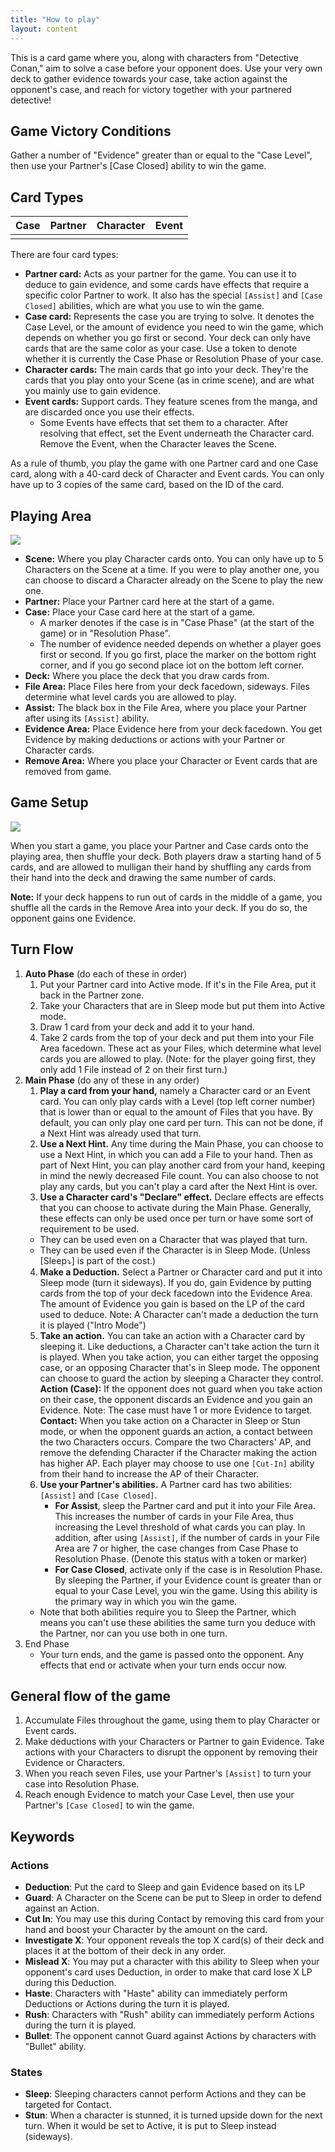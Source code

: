 ```yaml
---
title: "How to play"
layout: content
---
```


This is a card game where you, along with characters from "Detective Conan," aim to solve a case before your opponent does.
Use your very own deck to gather evidence towards your case, take action against the opponent's case, and reach for victory together with your partnered detective!

## Game Victory Conditions

Gather a number of "Evidence" greater than or equal to the "Case Level", then use your Partner's  [Case Closed]  ability to win the game.

## Card Types

|Case|Partner|Character|Event|
|---|---|---|---|
| | | | |

There are four card types:

* **Partner card:** Acts as your partner for the game. You can use it to deduce to gain evidence, and some cards have effects that require a specific color Partner to work. It also has the special `[Assist]` and `[Case Closed]` abilities, which are what you use to win the game.
* **Case card:** Represents the case you are trying to solve. It denotes the Case Level, or the amount of evidence you need to win the game, which depends on whether you go first or second. Your deck can only have cards that are the same color as your case. Use a token to denote whether it is currently the Case Phase or Resolution Phase of your case.
* **Character cards:** The main cards that go into your deck. They're the cards that you play onto your Scene (as in crime scene), and are what you mainly use to gain evidence.
* **Event cards:** Support cards. They feature scenes from the manga, and are discarded once you use their effects.
  * Some Events have effects that set them to a character. After resolving that effect, set the Event underneath the Character card. Remove the Event, when the Character leaves the Scene.

As a rule of thumb, you play the game with one Partner card and one Case card, along with a 40-card deck of Character and Event cards. You can only have up to 3 copies of the same card, based on the ID of the card.

## Playing Area

![](img/board.jpg)

* **Scene:** Where you play Character cards onto. You can only have up to 5 Characters on the Scene at a time. If you were to play another one, you can choose to discard a Character already on the Scene to play the new one.
* **Partner:** Place your Partner card here at the start of a game.
* **Case:** Place your Case card here at the start of a game.
  * A marker denotes if the case is in "Case Phase" (at the start of the game) or in "Resolution Phase".
  * The number of evidence needed depends on whether a player goes first or second. If you go first, place the marker on the bottom right corner, and if you go second place iot on the bottom left corner.
* **Deck:** Where you place the deck that you draw cards from.
* **File Area:** Place Files here from your deck facedown, sideways. Files determine what level cards you are allowed to play.
* **Assist:** The black box in the File Area, where you place your Partner after using its `[Assist]` ability.
* **Evidence Area:** Place Evidence here from your deck facedown. You get Evidence by making deductions or actions with your Partner or Character cards.
* **Remove Area:** Where you place your Character or Event cards that are removed from game.

## Game Setup

![](img/board2.jpg)

When you start a game, you place your Partner and Case cards onto the playing area, then shuffle your deck. Both players draw a starting hand of 5 cards, and are allowed to mulligan their hand by shuffling any cards from their hand into the deck and drawing the same number of cards.

**Note:** If your deck happens to run out of cards in the middle of a game, you shuffle all the cards in the Remove Area into your deck. If you do so, the opponent gains one Evidence.

## Turn Flow

1. **Auto Phase** (do each of these in order)
   1. Put your Partner card into Active mode. If it's in the File Area, put it back in the Partner zone.
   2. Take your Characters that are in Sleep mode but put them into Active mode.
   3. Draw 1 card from your deck and add it to your hand.
   4. Take 2 cards from the top of your deck and put them into your File Area facedown. These act as your Files, which determine what level cards you are allowed to play. (Note: for the player going first, they only add 1 File instead of 2 on their first turn.)
2. **Main Phase** (do any of these in any order)
   1. **Play a card from your hand,** namely a Character card or an Event card. You can only play cards with a Level (top left corner number) that is lower than or equal to the amount of Files that you have. By default, you can only play one card per turn. This can not be done, if a Next Hint was already used that turn.
   2. **Use a Next Hint.** Any time during the Main Phase, you can choose to use a Next Hint, in which you can add a File to your hand. Then as part of Next Hint, you can play another card from your hand, keeping in mind the newly decreased File count. You can also choose to not play any cards, but you can't play a card after the Next Hint is over.
   3. **Use a Character card's "Declare" effect.** Declare effects are effects that you can choose to activate during the Main Phase. Generally, these effects can only be used once per turn or have some sort of requirement to be used.
     * They can be used even on a Character that was played that turn.
     * They can be used even if the Character is in Sleep Mode. (Unless [Sleep⤵] is part of the cost.)
   4. **Make a Deduction.** Select a Partner or Character card and put it into Sleep mode (turn it sideways). If you do, gain Evidence by putting cards from the top of your deck facedown into the Evidence Area. The amount of Evidence you gain is based on the LP of the card used to deduce. Note: A Character can't made a deduction the turn it is played ("Intro Mode")
   5. **Take an action.** You can take an action with a Character card by sleeping it. Like deductions, a Character can't take action the turn it is played. When you take action, you can either target the opposing case, or an opposing Character that's in Sleep mode. The opponent can choose to guard the action by sleeping a Character they control.  
     **Action (Case):**  If the opponent does not guard when you take action on their case, the opponent discards an Evidence and you gain an Evidence. Note: The case must have 1 or more Evidence to target. 
     **Contact:** When you take action on a Character in Sleep or Stun mode, or when the opponent guards an action, a contact between the two Characters occurs. Compare the two Characters' AP, and remove the defending Character if the Character making the action has higher AP. Each player may choose to use one `[Cut-In]` ability from their hand to increase the AP of their Character.  
   6. **Use your Partner's abilities.** A Partner card has two abilities: `[Assist]` and `[Case Closed]`.  
      * **For Assist**, sleep the Partner card and put it into your File Area. This increases the number of cards in your File Area, thus increasing the Level threshold of what cards you can play. In addition, after using `[Assist]`, if the number of cards in your File Area are 7 or higher, the case changes from Case Phase to Resolution Phase. (Denote this status with a token or marker)  
      * **For Case Closed**, activate only if the case is in Resolution Phase. By sleeping the Partner, if your Evidence count is greater than or equal to your Case Level, you win the game. Using this ability is the primary way in which you win the game.  
     * Note that both abilities require you to Sleep the Partner, which means you can't use these abilities the same turn you deduce with the Partner, nor can you use both in one turn.
4. End Phase
   * Your turn ends, and the game is passed onto the opponent. Any effects that end or activate when your turn ends occur now.

## General flow of the game

1. Accumulate Files throughout the game, using them to play Character or Event cards.
2. Make deductions with your Characters or Partner to gain Evidence. Take actions with your Characters to disrupt the opponent by removing their Evidence or Characters.
3. When you reach seven Files, use your Partner's `[Assist]` to turn your case into Resolution Phase.
4. Reach enough Evidence to match your Case Level, then use your Partner's `[Case Closed]` to win the game.

## Keywords

### Actions

* **Deduction**: Put the card to Sleep and gain Evidence based on its LP
* **Guard**: A Character on the Scene can be put to Sleep in order to defend against an Action.
* **Cut In**: You may use this during Contact by removing this card from your hand and boost your Character by the amount on the card.
* **Investigate X**: Your opponent reveals the top X card(s) of their deck and places it at the bottom of their deck in any order.
* **Mislead X**: You may put a character with this ability to Sleep when your opponent's card uses Deduction, in order to make that card lose X LP during this Deduction.
* **Haste**: Characters with "Haste" ability can immediately perform Deductions or Actions during the turn it is played.
* **Rush**: Characters with "Rush" ability can immediately perform Actions during the turn it is played.
* **Bullet**: The opponent cannot Guard against Actions by characters with "Bullet" ability.

### States

* **Sleep**: Sleeping characters cannot perform Actions and they can be targeted for Contact.
* **Stun**: When a character is stunned, it is turned upside down for the next turn. When it would be set to Active, it is put to Sleep instead (sideways).
